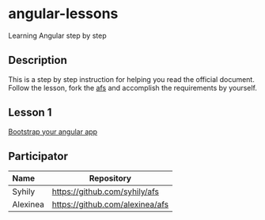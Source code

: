 # angular-lessons
Learning Angular step by step

## Description

This is a step by step instruction for helping you read the official document. Follow the lesson, fork the [afs](https://github.com/AngularStudyGroup/afs) and accomplish the requirements by yourself.

## Lesson 1

[Bootstrap your angular app](https://github.com/AngularStudyGroup/angular-lessons/tree/master/lessons/01-bootstrap-angular.md)

## Participator

| Name | Repository |
| :--- | ---------- |
| Syhily | https://github.com/syhily/afs |
| Alexinea | https://github.com/alexinea/afs |
